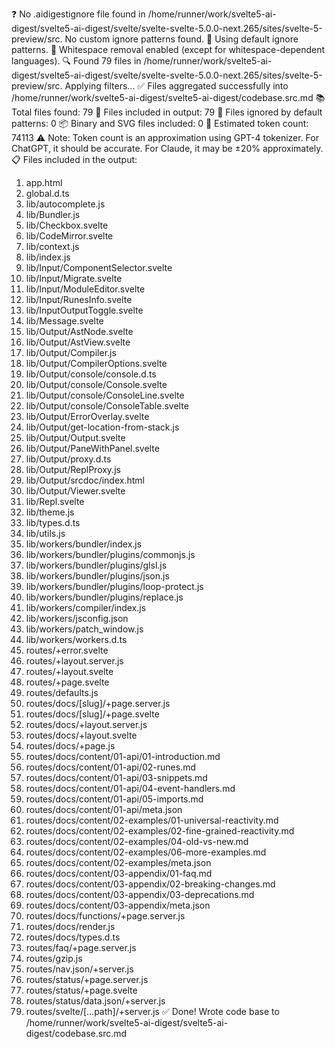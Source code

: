 ❓ No .aidigestignore file found in /home/runner/work/svelte5-ai-digest/svelte5-ai-digest/svelte/svelte-svelte-5.0.0-next.265/sites/svelte-5-preview/src.
No custom ignore patterns found.
🚫 Using default ignore patterns.
🧹 Whitespace removal enabled (except for whitespace-dependent languages).
🔍 Found 79 files in /home/runner/work/svelte5-ai-digest/svelte5-ai-digest/svelte/svelte-svelte-5.0.0-next.265/sites/svelte-5-preview/src. Applying filters...
✅ Files aggregated successfully into /home/runner/work/svelte5-ai-digest/svelte5-ai-digest/codebase.src.md
📚 Total files found: 79
📎 Files included in output: 79
🚫 Files ignored by default patterns: 0
📦 Binary and SVG files included: 0
🔢 Estimated token count: 74113
⚠️ Note: Token count is an approximation using GPT-4 tokenizer. For ChatGPT, it should be accurate. For Claude, it may be ±20% approximately.
📋 Files included in the output:
1. app.html
2. global.d.ts
3. lib/autocomplete.js
4. lib/Bundler.js
5. lib/Checkbox.svelte
6. lib/CodeMirror.svelte
7. lib/context.js
8. lib/index.js
9. lib/Input/ComponentSelector.svelte
10. lib/Input/Migrate.svelte
11. lib/Input/ModuleEditor.svelte
12. lib/Input/RunesInfo.svelte
13. lib/InputOutputToggle.svelte
14. lib/Message.svelte
15. lib/Output/AstNode.svelte
16. lib/Output/AstView.svelte
17. lib/Output/Compiler.js
18. lib/Output/CompilerOptions.svelte
19. lib/Output/console/console.d.ts
20. lib/Output/console/Console.svelte
21. lib/Output/console/ConsoleLine.svelte
22. lib/Output/console/ConsoleTable.svelte
23. lib/Output/ErrorOverlay.svelte
24. lib/Output/get-location-from-stack.js
25. lib/Output/Output.svelte
26. lib/Output/PaneWithPanel.svelte
27. lib/Output/proxy.d.ts
28. lib/Output/ReplProxy.js
29. lib/Output/srcdoc/index.html
30. lib/Output/Viewer.svelte
31. lib/Repl.svelte
32. lib/theme.js
33. lib/types.d.ts
34. lib/utils.js
35. lib/workers/bundler/index.js
36. lib/workers/bundler/plugins/commonjs.js
37. lib/workers/bundler/plugins/glsl.js
38. lib/workers/bundler/plugins/json.js
39. lib/workers/bundler/plugins/loop-protect.js
40. lib/workers/bundler/plugins/replace.js
41. lib/workers/compiler/index.js
42. lib/workers/jsconfig.json
43. lib/workers/patch_window.js
44. lib/workers/workers.d.ts
45. routes/+error.svelte
46. routes/+layout.server.js
47. routes/+layout.svelte
48. routes/+page.svelte
49. routes/defaults.js
50. routes/docs/[slug]/+page.server.js
51. routes/docs/[slug]/+page.svelte
52. routes/docs/+layout.server.js
53. routes/docs/+layout.svelte
54. routes/docs/+page.js
55. routes/docs/content/01-api/01-introduction.md
56. routes/docs/content/01-api/02-runes.md
57. routes/docs/content/01-api/03-snippets.md
58. routes/docs/content/01-api/04-event-handlers.md
59. routes/docs/content/01-api/05-imports.md
60. routes/docs/content/01-api/meta.json
61. routes/docs/content/02-examples/01-universal-reactivity.md
62. routes/docs/content/02-examples/02-fine-grained-reactivity.md
63. routes/docs/content/02-examples/04-old-vs-new.md
64. routes/docs/content/02-examples/06-more-examples.md
65. routes/docs/content/02-examples/meta.json
66. routes/docs/content/03-appendix/01-faq.md
67. routes/docs/content/03-appendix/02-breaking-changes.md
68. routes/docs/content/03-appendix/03-deprecations.md
69. routes/docs/content/03-appendix/meta.json
70. routes/docs/functions/+page.server.js
71. routes/docs/render.js
72. routes/docs/types.d.ts
73. routes/faq/+page.server.js
74. routes/gzip.js
75. routes/nav.json/+server.js
76. routes/status/+page.server.js
77. routes/status/+page.svelte
78. routes/status/data.json/+server.js
79. routes/svelte/[...path]/+server.js
✅ Done! Wrote code base to /home/runner/work/svelte5-ai-digest/svelte5-ai-digest/codebase.src.md

